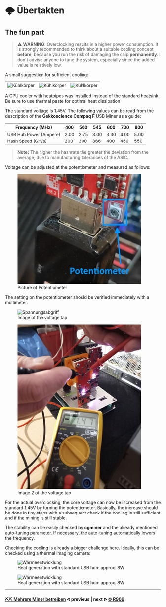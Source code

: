 # 🌩 Übertakten

## The fun part

<!-- > :warning: **Warning:** Do not push the big red button.  -->

<!-- > :memo: **Note:** Sunrises are beautiful.  -->

<!-- > :bulb: **Tip:** Remember to appreciate the little things in life.  -->

> :warning: **WARNING**: Overclocking results in a higher power consumption. It is strongly recommended to think about a suitable cooling concept **before**, because you run the risk of damaging the chip **permanently**. I don't advise anyone to tune the system, especially since the added value is relatively low.

A small suggestion for sufficient cooling:

<table><tr><td><img src=".assets/Kühlkörper.jpg" alt="Kühlkörper" width="400" /></td><td><img src=".assets/IMG-1285.jpg" alt="Kühlkörper" width="400" /></td><td><img src=".assets/IMG-1286.jpg" alt="Kühlkörper" width="400" /></td></tr></table>

A CPU cooler with heatpipes was installed instead of the standard heatsink. Be sure to use thermal paste for optimal heat dissipation.

The standard voltage is 1.45V. The following values can be read from the description of the **Gekkoscience Compaq F** USB Miner as a guide:

| Frequency (MHz)        | 400  | 500  | 545  | 600  | 700  | 800  |
| ---------------------- | ---- | ---- | ---- | ---- | ---- | ---- |
| USB Hub Power (Ampere) | 2.00 | 2.75 | 3.00 | 3.30 | 4.00 | 5.00 |
| Hash Speed (GH/s)      | 200  | 300  | 366  | 400  | 460  | 550  |

> **Note:** The higher the hashrate the greater the deviation from the average, due to manufacturing tolerances of the ASIC.

Voltage can be adjusted at the potentiometer and measured as follows:

<figure><img src=".assets/Potentiometer2.jpg" alt="Potentiometer" width="400" /><figcaption>Picture of Potentiometer</figcaption></figure>

The setting on the potentiometer should be verified immediately with a multimeter. 

<figure><img src=".assets/Spannungsabgriff.JPG" alt="Spannungsabgriff" width="400" /><figcaption>Image of the voltage tap</figcaption></figure>

<figure><img src=".assets/poti3.jpg" alt="Spannungsabgriff" width="400" /><figcaption>Image 2 of the voltage tap</figcaption></figure>

For the actual overclocking, the core voltage can now be increased from the standard 1.45V by turning the potentiometer. Basically, the increase should be done in tiny steps with a subsequent check if the cooling is still sufficient and if the mining is still stable.

The stability can be easily checked by **cgminer** and the already mentioned auto-tuning parameter. If necessary, the auto-tuning automatically lowers the frequency.

Checking the cooling is already a bigger challenge here. Ideally, this can be checked using a thermal imaging camera:

<figure><img src=".assets/IMG-1181.JPG" alt="Wärmeentwicklung" width="400" /><figcaption>Heat generation with standard USB hub: approx. 8W</figcaption></figure>
<figure><img src=".assets/IMG-1183.JPG" alt="Wärmeentwicklung" width="400" /><figcaption>Heat generation with standard USB hub: approx. 8W</figcaption></figure>

---

#### [⛏⛏ Mehrere Miner betreiben](multiple-usb-miner.md)  ᐊ  previous | next  ᐅ  [⚙️ R909](R909.md)
